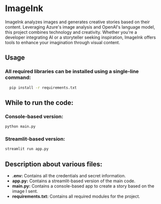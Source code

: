 # ImageInk
ImageInk analyzes images and generates creative stories based on their content. Leveraging Azure's image analysis and OpenAI's language model, this project combines technology and creativity. Whether you're a developer integrating AI or a storyteller seeking inspiration, ImageInk offers tools to enhance your imagination through visual content.

## Usage
### All required libraries can be installed using a single-line command:
```bash
  pip install -r requirements.txt 
```

## While to run the code:
### Console-based version:
```bash
python main.py
```
### Streamlit-based version:
```bash
streamlit run app.py
```

## Description about various files:
- **.env:** Contains all the credentials and secret information. 
- **app.py:** Contains a streamlit-based version of the main code. 
- **main.py:** Contains a console-based app to create a story based on the image I sent. 
- **requirements.txt:** Contains all required modules for the project.   
